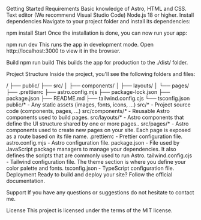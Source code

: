 Getting Started
Requirements
Basic knowledge of Astro, HTML and CSS.
Text editor (We recommend Visual Studio Code)
Node.js 18 or higher.
Install dependencies
Navigate to your project folder and install its dependencies:

npm install
Start
Once the installation is done, you can now run your app:

npm run dev
This runs the app in development mode. Open http://localhost:3000 to view it in the browser.

Build
npm run build
This builds the app for production to the ./dist/ folder.

Project Structure
Inside the project, you'll see the following folders and files:

/
├── public/
├── src/
│   ├── components/
│   ├── layouts/
│   └── pages/
├── .prettierrc
├── astro.config.mjs
├── package-lock.json
├── package.json
├── README.md
├── tailwind.config.cjs
└── tsconfig.json
public/* - Any static assets (images, fonts, icons, ...)
src/* - Project source code (components, pages, ...)
src/components/* - Reusable Astro components used to build pages.
src/layouts/* - Astro components that define the UI structure shared by one or more pages..
src/pages/* - Astro components used to create new pages on your site. Each page is exposed as a route based on its file name.
.prettierrc - Prettier configuration file.
astro.config.mjs - Astro configuration file.
package.json - File used by JavaScript package managers to manage your dependencies. It also defines the scripts that are commonly used to run Astro.
tailwind.config.cjs - Tailwind configuration file. The theme section is where you define your color palette and fonts.
tsconfig.json - TypeScript configuration file.
Deployment
Ready to build and deploy your site? Follow the official documentation.

Support
If you have any questions or suggestions do not hesitate to contact me.

License
This project is licensed under the terms of the MIT license.

